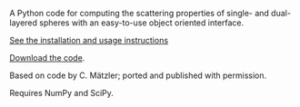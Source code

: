 A Python code for computing the scattering properties of single- and dual-layered spheres with an easy-to-use object oriented interface.

[See the installation and usage instructions](https://github.com/jleinonen/pymiecoated/wiki/Instructions)

[Download the code](https://github.com/jleinonen/pymiecoated/releases).

Based on code by C. Mätzler; ported and published with permission.

Requires NumPy and SciPy.
